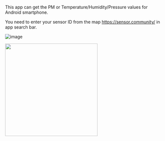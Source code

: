 This app can get the PM or Temperature/Humidity/Pressure values for Android smartphone.

You need to enter your sensor ID from the map https://sensor.community/ in app search bar.

![image](https://github.com/saiinc/MySensorAirData/assets/13632259/fb8c2c43-8638-4080-8466-f26af2cc7a87)  


<img src="https://github.com/saiinc/MySensorAirData/assets/13632259/73abcf81-3e3c-462c-9d8d-051c634d83e2" width="300">
